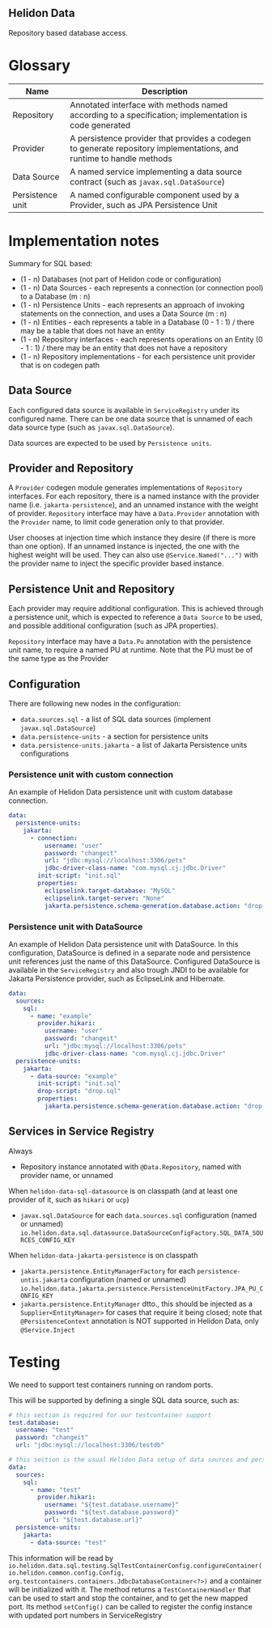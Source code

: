 Helidon Data
----

Repository based database access.

# Glossary

| Name             | Description                                                                                                          |
|------------------|----------------------------------------------------------------------------------------------------------------------|
| Repository       | Annotated interface with methods named according to a specification; implementation is code generated                |
| Provider         | A persistence provider that provides a codegen to generate repository implementations, and runtime to handle methods |
| Data Source      | A named service implementing a data source contract (such as `javax.sql.DataSource`)                                 |
| Persistence unit | A named configurable component used by a Provider, such as JPA Persistence Unit                                      |

# Implementation notes

Summary for SQL based:
- (1 - n) Databases (not part of Helidon code or configuration)
- (1 - n) Data Sources - each represents a connection (or connection pool) to a Database (m : n)
- (1 - n) Persistence Units - each represents an approach of invoking statements on the connection, and uses a Data Source (m : n)
- (1 - n) Entities - each represents a table in a Database (0 - 1 : 1) / there may be a table that does not have an entity
- (1 - n) Repository interfaces - each represents operations on an Entity (0 - 1 : 1) / there may be an entity that does not have a repository
- (1 - n) Repository implementations - for each persistence unit provider that is on codegen path

## Data Source

Each configured data source is available in `ServiceRegistry` under its configured name. There can be one data source that is
unnamed of each data source type (such as `javax.sql.DataSource`).

Data sources are expected to be used by `Persistence units`.

## Provider and Repository

A `Provider` codegen module generates implementations of `Repository` interfaces.
For each repository, there is a named instance with the provider name (i.e. `jakarta-persistence`), and an unnamed instance
with the weight of provider.
`Repository` interface may have a `Data.Provider` annotation with the `Provider` name, to limit code generation only to that 
provider.

User chooses at injection time which instance they desire (if there is more than one option). If an unnamed instance is injected,
the one with the highest weight will be used. They can also use `@Service.Named("...")` with the provider name to inject
the specific provider based instance.

## Persistence Unit and Repository

Each provider may require additional configuration. This is achieved through a persistence unit, which is expected to 
reference a `Data Source` to be used, and possible additional configuration (such as JPA properties).

`Repository` interface may have a `Data.Pu` annotation with the persistence unit name, to require a named PU at runtime.
Note that the PU must be of the same type as the Provider

## Configuration

There are following new nodes in the configuration:

- `data.sources.sql` - a list of SQL data sources (implement `javax.sql.DataSource`)
- `data.persistence-units` - a section for persistence units
- `data.persistence-units.jakarta` - a list of Jakarta Persistence units configurations

### Persistence unit with custom connection

An example of Helidon Data persistence unit with custom database connection. 

```yaml
data:
  persistence-units:
    jakarta:
      - connection:
          username: "user"
          password: "changeit"
          url: "jdbc:mysql://localhost:3306/pets"
          jdbc-driver-class-name: "com.mysql.cj.jdbc.Driver"
        init-script: "init.sql"
        properties:
          eclipselink.target-database: "MySQL"
          eclipselink.target-server: "None"
          jakarta.persistence.schema-generation.database.action: "drop-and-create"
```

### Persistence unit with DataSource

An example of Helidon Data persistence unit with DataSource. In this configuration, DataSource is defined in a separate node
and persistence unit references just the name of this DataSource. Configured DataSource is available in the `ServiceRegistry`
and also trough JNDI to be available for Jakarta Persistence provider, such as EclipseLink and Hibernate.

```yaml
data:
  sources:
    sql:
      - name: "example"
        provider.hikari:
          username: "user"
          password: "changeit"
          url: "jdbc:mysql://localhost:3306/pets"
          jdbc-driver-class-name: "com.mysql.cj.jdbc.Driver"
  persistence-units:
    jakarta:
      - data-source: "example"
        init-script: "init.sql"
        drop-script: "drop.sql"
        properties:
          jakarta.persistence.schema-generation.database.action: "drop-and-create"
```

## Services in Service Registry

Always
- Repository instance annotated with `@Data.Repository`, named with provider name, or unnamed

When `helidon-data-sql-datasource` is on classpath (and at least one provider of it, such as `hikari` or `ucp`)
- `javax.sql.DataSource` for each `data.sources.sql` configuration (named or unnamed) `io.helidon.data.sql.datasource.DataSourceConfigFactory.SQL_DATA_SOURCES_CONFIG_KEY`

When `helidon-data-jakarta-persistence` is on classpath
- `jakarta.persistence.EntityManagerFactory` for each `persistence-untis.jakarta` configuration (named or unnamed) `io.helidon.data.jakarta.persistence.PersistenceUnitFactory.JPA_PU_CONFIG_KEY`
- `jakarta.persistence.EntityManager` dtto., this should be injected as a `Supplier<EntityManager>` for cases that require it being closed; note that `@PersistenceContext` annotation is NOT supported in Helidon Data, only `@Service.Inject`

# Testing

We need to support test containers running on random ports.

This will be supported by defining a single SQL data source, such as:

```yaml
# this section is required for our testcontainer support
test.database:
  username: "test"
  password: "changeit"
  url: "jdbc:mysql://localhost:3306/testdb"

# this section is the usual Helidon Data setup of data sources and persistence units
data:
  sources:
    sql:
      - name: "test"
        provider.hikari:
          username: "${test.database.username}"
          password: "${test.database.password}"
          url: "${test.database.url}"
  persistence-units:
    jakarta:
      - data-source: "test"
```

This information will be read by `io.helidon.data.sql.testing.SqlTestContainerConfig.configureContainer(io.helidon.common.config.Config, org.testcontainers.containers.JdbcDatabaseContainer<?>)` and a container will be initialized with it.
The method returns a `TestContainerHandler` that can be used to start and stop the container, and to get the new mapped port. Its method `setConfig()` can be called to register the config instance with updated port numbers in ServiceRegistry
